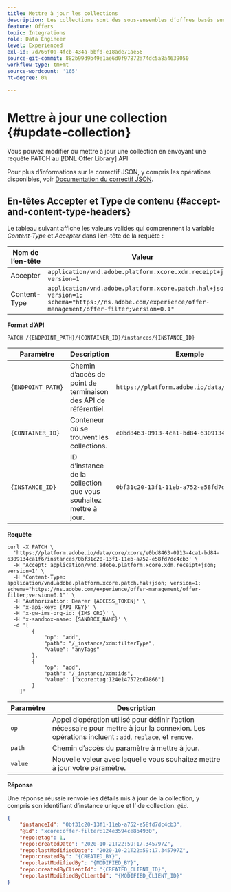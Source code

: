 ```yaml
---
title: Mettre à jour les collections
description: Les collections sont des sous-ensembles d’offres basés sur des conditions prédéfinies définies par un marketeur, telles que la catégorie de l’offre.
feature: Offers
topic: Integrations
role: Data Engineer
level: Experienced
exl-id: 7d766f0a-4fcb-434a-bbfd-e18ade71ae56
source-git-commit: 882b99d9b49e1ae6d0f97872a74dc5a8a4639050
workflow-type: tm+mt
source-wordcount: '165'
ht-degree: 0%

---
```


# Mettre à jour une collection {#update-collection}

Vous pouvez modifier ou mettre à jour une collection en envoyant une requête PATCH au [!DNL Offer Library] API

Pour plus d’informations sur le correctif JSON, y compris les opérations disponibles, voir [Documentation du correctif JSON](http://jsonpatch.com/).

## En-têtes Accepter et Type de contenu {#accept-and-content-type-headers}

Le tableau suivant affiche les valeurs valides qui comprennent la variable *Content-Type* et *Accepter* dans l’en-tête de la requête :

| Nom de l’en-tête | Valeur |
| ----------- | ----- |
| Accepter | `application/vnd.adobe.platform.xcore.xdm.receipt+json; version=1` |
| Content-Type | `application/vnd.adobe.platform.xcore.patch.hal+json; version=1; schema="https://ns.adobe.com/experience/offer-management/offer-filter;version=0.1"` |

**Format d’API**

```http
PATCH /{ENDPOINT_PATH}/{CONTAINER_ID}/instances/{INSTANCE_ID}
```

| Paramètre | Description | Exemple |
| --------- | ----------- | ------- |
| `{ENDPOINT_PATH}` | Chemin d’accès de point de terminaison des API de référentiel. | `https://platform.adobe.io/data/core/xcore/` |
| `{CONTAINER_ID}` | Conteneur où se trouvent les collections. | `e0bd8463-0913-4ca1-bd84-6309134ca1f6` |
| `{INSTANCE_ID}` | ID d’instance de la collection que vous souhaitez mettre à jour. | `0bf31c20-13f1-11eb-a752-e58fd7dc4cb3` |

**Requête**

```shell
curl -X PATCH \
  'https://platform.adobe.io/data/core/xcore/e0bd8463-0913-4ca1-bd84-6309134ca1f6/instances/0bf31c20-13f1-11eb-a752-e58fd7dc4cb3' \
  -H 'Accept: application/vnd.adobe.platform.xcore.xdm.receipt+json; version=1' \
  -H 'Content-Type: application/vnd.adobe.platform.xcore.patch.hal+json; version=1; schema="https://ns.adobe.com/experience/offer-management/offer-filter;version=0.1"' \
  -H 'Authorization: Bearer {ACCESS_TOKEN}' \
  -H 'x-api-key: {API_KEY}' \
  -H 'x-gw-ims-org-id: {IMS_ORG}' \
  -H 'x-sandbox-name: {SANDBOX_NAME}' \
  -d '[
        {
            "op": "add",
            "path": "/_instance/xdm:filterType",
            "value": "anyTags"
        },
        {
            "op": "add",
            "path": "/_instance/xdm:ids",
            "value": ["xcore:tag:124e147572cd7866"]
        }
    ]'
```

| Paramètre | Description |
| --------- | ----------- |
| `op` | Appel d’opération utilisé pour définir l’action nécessaire pour mettre à jour la connexion. Les opérations incluent : `add`, `replace`, et `remove`. |
| `path` | Chemin d’accès du paramètre à mettre à jour. |
| `value` | Nouvelle valeur avec laquelle vous souhaitez mettre à jour votre paramètre. |

**Réponse**

Une réponse réussie renvoie les détails mis à jour de la collection, y compris son identifiant d’instance unique et l’ de collection. `@id`.

```json
{
    "instanceId": "0bf31c20-13f1-11eb-a752-e58fd7dc4cb3",
    "@id": "xcore:offer-filter:124e3594ce8b4930",
    "repo:etag": 1,
    "repo:createdDate": "2020-10-21T22:59:17.345797Z",
    "repo:lastModifiedDate": "2020-10-21T22:59:17.345797Z",
    "repo:createdBy": "{CREATED_BY}",
    "repo:lastModifiedBy": "{MODIFIED_BY}",
    "repo:createdByClientId": "{CREATED_CLIENT_ID}",
    "repo:lastModifiedByClientId": "{MODIFIED_CLIENT_ID}"
}
```

